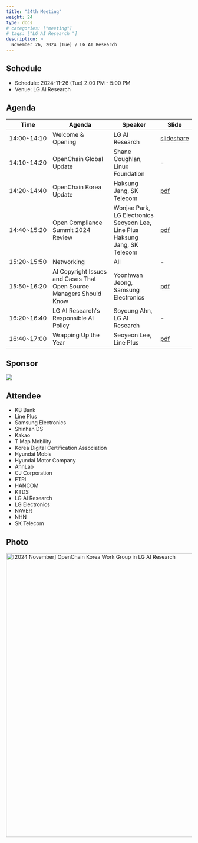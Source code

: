 ```yaml
---
title: "24th Meeting"
weight: 24
type: docs
# categories: ["meeting"]
# tags: ["LG AI Research "]
description: >
  November 26, 2024 (Tue) / LG AI Research
---
```


## Schedule

* Schedule: 2024-11-26 (Tue) 2:00 PM - 5:00 PM
* Venue: LG AI Research

## Agenda

| Time | Agenda | Speaker | Slide |
|----|-----------------|------|------|
| 14:00~14:10 | Welcome & Opening | LG AI Research | [slideshare](https://www.slideshare.net/slideshow/embed_code/key/5FBAVoKqwvoykg) |
| 14:10~14:20 | OpenChain Global Update | Shane Coughlan, Linux Foundation | - |
| 14:20~14:40 | OpenChain Korea Update |  Haksung Jang, SK Telecom | [pdf](https://openchain-project.github.io/OpenChain-KWG/meeting/24th/OpenChain_Korea_update_20241126.pdf) |
| 14:40~15:20 | Open Compliance Summit 2024 Review | Wonjae Park, LG Electronics <br>  Seoyeon Lee, Line Plus <br> Haksung Jang, SK Telecom | [pdf](https://openchain-project.github.io/OpenChain-KWG/meeting/24th/KWG_ComplianceSummit.pdf) |
| 15:20~15:50 | Networking | All | - |
| 15:50~16:20 | AI Copyright Issues and Cases That Open Source Managers Should Know | Yoonhwan Jeong, Samsung Electronics | [pdf](https://openchain-project.github.io/OpenChain-KWG/meeting/24th/%EC%83%9D%EC%84%B1%ED%98%95AI%EC%9D%98%EC%A0%80%EC%9E%91%EA%B6%8C%EC%9D%B4%EC%8A%88_20241126.pdf) |
| 16:20~16:40 | LG AI Research's Responsible AI Policy | Soyoung Ahn, LG AI Research | - |
| 16:40~17:00 | Wrapping Up the Year | Seoyeon Lee, Line Plus | [pdf](https://openchain-project.github.io/OpenChain-KWG/meeting/24th/2024%EB%85%84%EA%B2%B0%EC%82%B0.pdf) |

## Sponsor

![](./lgresearch.jpg)

## Attendee

- KB Bank
- Line Plus
- Samsung Electronics
- Shinhan DS
- Kakao
- T Map Mobility
- Korea Digital Certification Association
- Hyundai Mobis
- Hyundai Motor Company
- AhnLab
- CJ Corporation
- ETRI
- HANCOM
- KTDS
- LG AI Research
- LG Electronics
- NAVER
- NHN
- SK Telecom

## Photo

<a data-flickr-embed="true" href="https://www.flickr.com/photos/198570149@N05/albums/72177720322215314" title="[2024 November] OpenChain Korea Work Group in LG AI Research"><img src="https://live.staticflickr.com/65535/54167655625_3a95bde645_b.jpg" width="1024" height="768" alt="[2024 November] OpenChain Korea Work Group in LG AI Research"/></a><script async src="//embedr.flickr.com/assets/client-code.js" charset="utf-8"></script>